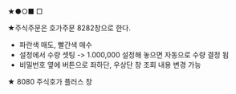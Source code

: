 ★●○■ □

★주식주문은 호가주문 8282창으로 한다.
+ 파란색 매도, 빨간색 매수
+ 설정에서 수량 셋팅 -> 1.000,000 설정해 놓으면 자동으로 수량 결정 됨
+ 비밀번호 옆에 버튼으로 좌하단, 우상단 창 조회 내용 변경 가능

★ 8080 주식호가 플러스 창 